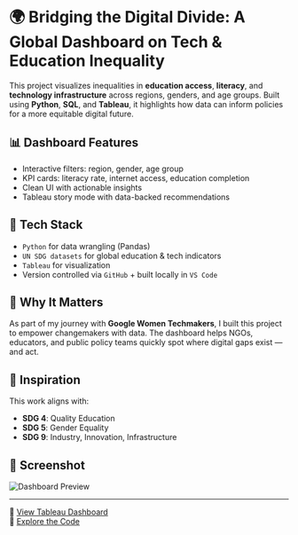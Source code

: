 # 🌍 Bridging the Digital Divide: A Global Dashboard on Tech & Education Inequality

This project visualizes inequalities in **education access**, **literacy**, and **technology infrastructure** across regions, genders, and age groups. Built using **Python**, **SQL**, and **Tableau**, it highlights how data can inform policies for a more equitable digital future.

## 📊 Dashboard Features
- Interactive filters: region, gender, age group
- KPI cards: literacy rate, internet access, education completion
- Clean UI with actionable insights
- Tableau story mode with data-backed recommendations

## 📌 Tech Stack
- `Python` for data wrangling (Pandas)
- `UN SDG datasets` for global education & tech indicators
- `Tableau` for visualization
- Version controlled via `GitHub` + built locally in `VS Code`

## 📢 Why It Matters
As part of my journey with **Google Women Techmakers**, I built this project to empower changemakers with data. The dashboard helps NGOs, educators, and public policy teams quickly spot where digital gaps exist — and act.

## 🧠 Inspiration
This work aligns with:
- **SDG 4**: Quality Education
- **SDG 5**: Gender Equality
- **SDG 9**: Industry, Innovation, Infrastructure

## 📸 Screenshot
![Dashboard Preview](tableau/screenshot.png)

---

🔗 [View Tableau Dashboard](#)  
📁 [Explore the Code](https://github.com/YOURUSERNAME/tech-access-dashboard)
